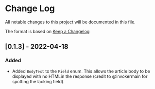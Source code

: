 # Change Log
All notable changes to this project will be documented in this file.

The format is based on [Keep a Changelog](http://keepachangelog.com/)

## [0.1.3] - 2022-04-18

### Added
- Added `BodyText` to the `Field` enum. This allows the article body to be displayed with no HTMLin the response (credit to @invokermain for spotting the lacking field).
